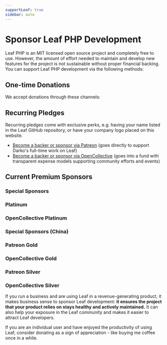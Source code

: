 ```yaml
---
supportLeaf: true
sidebar: auto
---
```


# Sponsor Leaf PHP Development

Leaf PHP is an MIT licensed open source project and completely free to use.
However, the amount of effort needed to maintain and develop new features for the project is not sustainable without proper financial backing. You can support Leaf PHP development via the following methods:

## One-time Donations

We accept donations through these channels:

<support-Coins />

## Recurring Pledges

Recurring pledges come with exclusive perks, e.g. having your name listed in the Leaf GitHub repository, or have your company logo placed on this website.

- [Become a backer or sponsor via Patreon](https://www.patreon.com/evanyou) (goes directly to support Darko's full-time work on Leaf)
- [Become a backer or sponsor via OpenCollective](https://opencollective.com/leafphp) (goes into a fund with transparent expense models supporting community efforts and events)

## Current Premium Sponsors

### Special Sponsors

<support-SponsorGroup group="special_sponsors" class="platinum" />

### Platinum

<support-SponsorGroup group="platinum_sponsors" class="platinum" />

### OpenCollective Platinum

<support-OpenCollectiveGroup group="platinum" />

### Special Sponsors (China)

<support-SponsorGroup group="platinum_sponsors_china" class="platinum" />

### Patreon Gold

<support-SponsorGroup group="gold_sponsors" class="patreon-sponsors sponsor-section" />

### OpenCollective Gold

<support-OpenCollectiveGroup group="gold" />

### Patreon Silver

<support-SponsorGroup group="silver_sponsors" class="patreon-sponsors sponsor-section" />

### OpenCollective Silver

<support-OpenCollectiveGroup group="silver" />

If you run a business and are using Leaf in a revenue-generating product, it makes business sense to sponsor Leaf development: **it ensures the project that your product relies on stays healthy and actively maintained.** It can also help your exposure in the Leaf community and makes it easier to attract Leaf developers.

If you are an individual user and have enjoyed the productivity of using Leaf, consider donating as a sign of appreciation - like buying me coffee once in a while.

